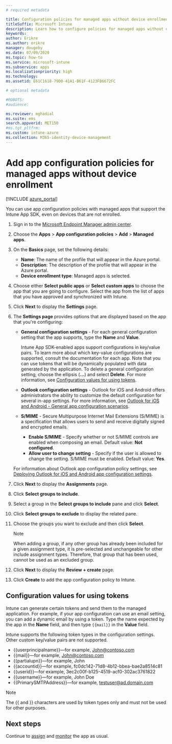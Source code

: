```yaml
---
# required metadata

title: Configuration policies for managed apps without device enrollment
titleSuffix: Microsoft Intune
description: Learn how to configure policies for managed apps without device enrollment.
keywords:
author: Erikre
ms.author: erikre
manager: dougeby
ms.date: 07/09/2020
ms.topic: how-to
ms.service: microsoft-intune
ms.subservice: apps
ms.localizationpriority: high
ms.technology:
ms.assetid: E61C1618-79D0-41A1-B61F-4123FB6672FC

# optional metadata 

#ROBOTS:
#audience:

ms.reviewer: mghadial
ms.suite: ems
search.appverid: MET150
#ms.tgt_pltfrm:
ms.custom: intune-azure
ms.collection: M365-identity-device-management
---
```


# Add app configuration policies for managed apps without device enrollment

[!INCLUDE [azure_portal](../includes/azure_portal.md)]

You can use app configuration policies with managed apps that support the Intune App SDK, even on devices that are not enrolled. 

1. Sign in to the [Microsoft Endpoint Manager admin center](https://go.microsoft.com/fwlink/?linkid=2109431).
2. Choose the **Apps** > **App configuration policies** > **Add** > **Managed apps**.
3. On the **Basics** page, set the following details:
    - **Name**: The name of the profile that will appear in the Azure portal.
    - **Description**: The  description of the profile that will appear in the Azure portal.
    - **Device enrollment type**: Managed apps is selected.
4. Choose either **Select public apps** or **Select custom apps** to choose the app that you are going to configure. Select the app from the list of apps that you have approved and synchronized with Intune.
5. Click **Next** to display the **Settings** page.
6. The **Settings page** provides options that are displayed based on the app that you're configuring:

    - **General configuration settings** - For each general configuration setting that the app supports, type the **Name** and **Value**. 
 
        Intune App SDK-enabled apps support configurations in key/value pairs. To learn more about which key-value configurations are supported, consult the documentation for each app. Note that you can use tokens that will be dynamically populated with data generated by the application. To delete a general configuration setting, choose the ellipsis (**…**) and select **Delete**. For more information, see [Configuration values for using tokens](app-configuration-policies-managed-app.md#configuration-values-for-using-tokens). 

    - **Outlook configuration settings** - Outlook for iOS and Android offers administrators the ability to customize the default configuration for several in-app settings. For more information, see [Outlook for iOS and Android - General app configuration scenarios](https://docs.microsoft.com/exchange/clients-and-mobile-in-exchange-online/outlook-for-ios-and-android/outlook-for-ios-and-android-configuration-with-microsoft-intune#general-app-configuration-scenarios).
   
    - **S/MIME** - Secure Multipurpose Internet Mail Extensions (S/MIME) is a specification that allows users to send and receive digitally signed and encrypted emails.
        - **Enable S/MIME** - Specify whether or not S/MIME controls are enabled when composing an email. Default value: **Not configured**.
        - **Allow user to change setting** - Specify if the user is allowed to change the setting. S/MIME must be enabled. Default value: **Yes**.
        
    For information about Outlook app configuration policy settings, see [Deploying Outlook for iOS and Android app configuration settings](https://docs.microsoft.com/exchange/clients-and-mobile-in-exchange-online/outlook-for-ios-and-android/outlook-for-ios-and-android-configuration-with-microsoft-intune).

7. Click **Next** to display the **Assignments** page.
8. Click **Select groups to include**.
9. Select a group in the **Select groups to include** pane and click **Select**.
10. Click **Select groups to exclude** to display the related pane.
11. Choose the groups you want to exclude and then click **Select**.

    >[!NOTE]
    >When adding a group, if any other group has already been included for a given assignment type, it is pre-selected and unchangeable for other include assignment types. Therefore, that group that has been used, cannot be used as an excluded group.

12. Click **Next** to display the **Review + create** page.
13. Click **Create** to add the app configuration policy to Intune.

## Configuration values for using tokens

Intune can generate certain tokens and send them to the managed application. For example, if your app configuration can use an email setting, you can add a dynamic email by using a token. Type the name expected by the app in the **Name** field, and then type `{{mail}}` in the **Value** field.

Intune supports the following token types in the configuration settings. Other custom key/value pairs are not supported.

- \{\{userprincipalname\}\}—for example, John@contoso.com
- \{\{mail\}\}—for example, John@contoso.com
- \{\{partialupn\}\}—for example, John
- \{\{accountid\}\}—for example, fc0dc142-71d8-4b12-bbea-bae2a8514c81
- \{\{userid\}\}—for example, 3ec2c00f-b125-4519-acf0-302ac3761822
- \{\{username\}\}—for example, John Doe
- \{\{PrimarySMTPAddress\}\}—for example, testuser@ad.domain.com

> [!Note]  
> The \{\{ and \}\} characters are used by token types only and must not be used for other purposes.

## Next steps

Continue to [assign](apps-deploy.md) and [monitor](apps-monitor.md) the app as usual.
